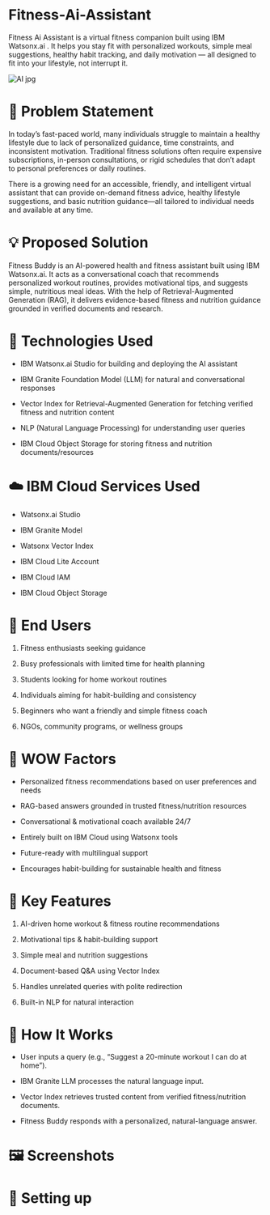 # Fitness-Ai-Assistant

Fitness Ai Assistant is a virtual fitness companion built using IBM Watsonx.ai . It helps you stay fit with personalized workouts, simple meal suggestions, healthy habit tracking, and daily motivation — all designed to fit into your lifestyle, not interrupt it.

![AI jpg](https://github.com/user-attachments/assets/a03e45a2-4d48-4aac-97d3-9535eb410ee6)


# 🧩 Problem Statement
In today’s fast-paced world, many individuals struggle to maintain a healthy lifestyle due to lack of personalized guidance, time constraints, and inconsistent motivation. Traditional fitness solutions often require expensive subscriptions, in-person consultations, or rigid schedules that don’t adapt to personal preferences or daily routines.

There is a growing need for an accessible, friendly, and intelligent virtual assistant that can provide on-demand fitness advice, healthy lifestyle suggestions, and basic nutrition guidance—all tailored to individual needs and available at any time.

# 💡 Proposed Solution
Fitness Buddy is an AI-powered health and fitness assistant built using IBM Watsonx.ai. It acts as a conversational coach that recommends personalized workout routines, provides motivational tips, and suggests simple, nutritious meal ideas. With the help of Retrieval-Augmented Generation (RAG), it delivers evidence-based fitness and nutrition guidance grounded in verified documents and research.

# 🧠 Technologies Used

- IBM Watsonx.ai Studio for building and deploying the AI assistant

- IBM Granite Foundation Model (LLM) for natural and conversational responses

- Vector Index for Retrieval-Augmented Generation for fetching verified fitness and nutrition content

- NLP (Natural Language Processing) for understanding user queries

- IBM Cloud Object Storage for storing fitness and nutrition documents/resources

# ☁️ IBM Cloud Services Used

- Watsonx.ai Studio

- IBM Granite Model

- Watsonx Vector Index

- IBM Cloud Lite Account

- IBM Cloud IAM

- IBM Cloud Object Storage

# 👥 End Users

1. Fitness enthusiasts seeking guidance

2. Busy professionals with limited time for health planning

3. Students looking for home workout routines

4. Individuals aiming for habit-building and consistency

5. Beginners who want a friendly and simple fitness coach

6. NGOs, community programs, or wellness groups

# 🌟 WOW Factors

- Personalized fitness recommendations based on user preferences and needs

- RAG-based answers grounded in trusted fitness/nutrition resources

- Conversational & motivational coach available 24/7

- Entirely built on IBM Cloud using Watsonx tools

- Future-ready with multilingual support

- Encourages habit-building for sustainable health and fitness

# 🧪 Key Features

1. AI-driven home workout & fitness routine recommendations

2. Motivational tips & habit-building support

3. Simple meal and nutrition suggestions

4. Document-based Q&A using Vector Index

5. Handles unrelated queries with polite redirection

6. Built-in NLP for natural interaction

# 🚀 How It Works

- User inputs a query (e.g., “Suggest a 20-minute workout I can do at home”).

- IBM Granite LLM processes the natural language input.

- Vector Index retrieves trusted content from verified fitness/nutrition documents.

- Fitness Buddy responds with a personalized, natural-language answer.
#  🖼️ Screenshots
# 🔹 Setting up
